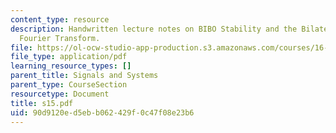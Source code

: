 ```yaml
---
content_type: resource
description: Handwritten lecture notes on BIBO Stability and the Bilateral LT, The
  Fourier Transform.
file: https://ol-ocw-studio-app-production.s3.amazonaws.com/courses/16-01-unified-engineering-i-ii-iii-iv-fall-2005-spring-2006/90d9120ed5ebb062429f0c47f08e23b6_s15.pdf
file_type: application/pdf
learning_resource_types: []
parent_title: Signals and Systems
parent_type: CourseSection
resourcetype: Document
title: s15.pdf
uid: 90d9120e-d5eb-b062-429f-0c47f08e23b6
---
```

